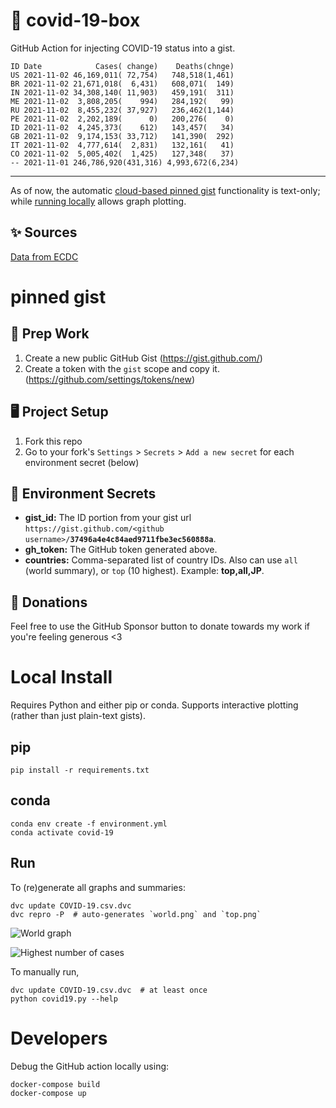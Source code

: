# 🏥 covid-19-box

GitHub Action for injecting COVID-19 status into a gist.

```
ID Date            Cases( change)    Deaths(chnge)
US 2021-11-02 46,169,011( 72,754)   748,518(1,461)
BR 2021-11-02 21,671,018(  6,431)   608,071(  149)
IN 2021-11-02 34,308,140( 11,903)   459,191(  311)
ME 2021-11-02  3,808,205(    994)   284,192(   99)
RU 2021-11-02  8,455,232( 37,927)   236,462(1,144)
PE 2021-11-02  2,202,189(      0)   200,276(    0)
ID 2021-11-02  4,245,373(    612)   143,457(   34)
GB 2021-11-02  9,174,153( 33,712)   141,390(  292)
IT 2021-11-02  4,777,614(  2,831)   132,161(   41)
CO 2021-11-02  5,005,402(  1,425)   127,348(   37)
-- 2021-11-01 246,786,920(431,316) 4,993,672(6,234)
```

---

As of now, the automatic [cloud-based pinned gist](#pinned-gist) functionality is text-only;
while [running locally](#local-install) allows graph plotting.

## ✨ Sources

[Data from ECDC](https://www.ecdc.europa.eu/en/publications-data/download-todays-data-geographic-distribution-covid-19-cases-worldwide)

# pinned gist

## 🎒 Prep Work
1. Create a new public GitHub Gist (https://gist.github.com/)
1. Create a token with the `gist` scope and copy it. (https://github.com/settings/tokens/new)

## 🖥 Project Setup
1. Fork this repo
1. Go to your fork's `Settings` > `Secrets` > `Add a new secret` for each environment secret (below)

## 🤫 Environment Secrets
- **gist_id:** The ID portion from your gist url `https://gist.github.com/<github username>/`**`37496a4e4c84aed9711fbe3ec560888a`**.
- **gh_token:** The GitHub token generated above.
- **countries:** Comma-separated list of country IDs. Also can use `all` (world summary), or `top` (10 highest). Example: **top,all,JP**.

## 💸 Donations

Feel free to use the GitHub Sponsor button to donate towards my work if you're feeling generous <3

# Local Install

Requires Python and either pip or conda. Supports interactive plotting (rather than just plain-text gists).

## pip

```
pip install -r requirements.txt
```

## conda

```
conda env create -f environment.yml
conda activate covid-19
```

## Run

To (re)generate all graphs and summaries:

```
dvc update COVID-19.csv.dvc
dvc repro -P  # auto-generates `world.png` and `top.png`
```

![World graph](world.png)

![Highest number of cases](top.png)

To manually run,

```
dvc update COVID-19.csv.dvc  # at least once
python covid19.py --help
```

# Developers

Debug the GitHub action locally using:

```
docker-compose build
docker-compose up
```
